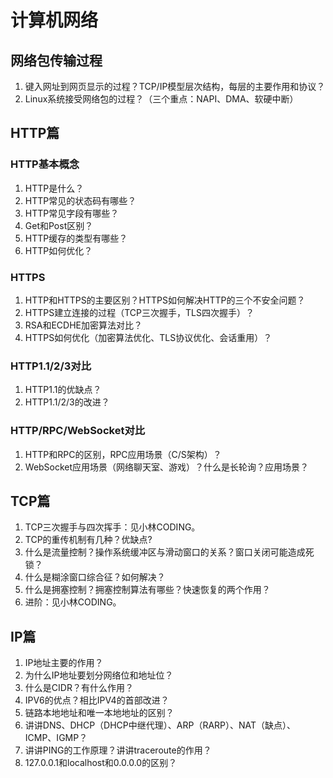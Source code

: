 # 计算机网络
## 网络包传输过程
1. 键入网址到网页显示的过程？TCP/IP模型层次结构，每层的主要作用和协议？
2. Linux系统接受网络包的过程？（三个重点：NAPI、DMA、软硬中断）

## HTTP篇
### HTTP基本概念
1. HTTP是什么？
2. HTTP常见的状态码有哪些？
3. HTTP常见字段有哪些？
4. Get和Post区别？
5. HTTP缓存的类型有哪些？
6. HTTP如何优化？
### HTTPS
1. HTTP和HTTPS的主要区别？HTTPS如何解决HTTP的三个不安全问题？
2. HTTPS建立连接的过程（TCP三次握手，TLS四次握手）？
3. RSA和ECDHE加密算法对比？
4. HTTPS如何优化（加密算法优化、TLS协议优化、会话重用）？
### HTTP1.1/2/3对比
1. HTTP1.1的优缺点？
2. HTTP1.1/2/3的改进？
### HTTP/RPC/WebSocket对比
1. HTTP和RPC的区别，RPC应用场景（C/S架构）？
2. WebSocket应用场景（网络聊天室、游戏）？什么是长轮询？应用场景？

## TCP篇
1. TCP三次握手与四次挥手：见小林CODING。
2. TCP的重传机制有几种？优缺点?
3. 什么是流量控制？操作系统缓冲区与滑动窗口的关系？窗口关闭可能造成死锁？
4. 什么是糊涂窗口综合征？如何解决？
5. 什么是拥塞控制？拥塞控制算法有哪些？快速恢复的两个作用？
6. 进阶：见小林CODING。

## IP篇
1. IP地址主要的作用？
2. 为什么IP地址要划分网络位和地址位？
3. 什么是CIDR？有什么作用？
4. IPV6的优点？相比IPV4的首部改进？
5. 链路本地地址和唯一本地地址的区别？
6. 讲讲DNS、DHCP（DHCP中继代理）、ARP（RARP）、NAT（缺点）、ICMP、IGMP？
7. 讲讲PING的工作原理？讲讲traceroute的作用？
8. 127.0.0.1和localhost和0.0.0.0的区别？


